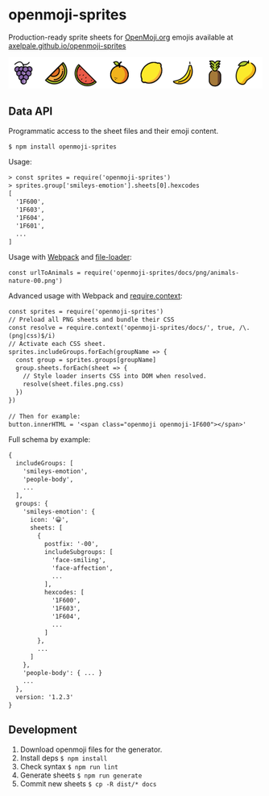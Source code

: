 # openmoji-sprites

Production-ready sprite sheets for [OpenMoji.org](https://openmoji.org/) emojis available at [axelpale.github.io/openmoji-sprites](https://axelpale.github.io/openmoji-sprites)

![Fruits](docs/fruits-sample.png)

## Data API

Programmatic access to the sheet files and their emoji content.

    $ npm install openmoji-sprites

Usage:

    > const sprites = require('openmoji-sprites')
    > sprites.group['smileys-emotion'].sheets[0].hexcodes
    [
      '1F600',
      '1F603',
      '1F604',
      '1F601',
      ...
    ]

Usage with [Webpack](https://webpack.js.org/) and [file-loader](https://webpack.js.org/loaders/file-loader/):

    const urlToAnimals = require('openmoji-sprites/docs/png/animals-nature-00.png')

Advanced usage with Webpack and [require.context](https://webpack.js.org/guides/dependency-management/#requirecontext):

    const sprites = require('openmoji-sprites')
    // Preload all PNG sheets and bundle their CSS
    const resolve = require.context('openmoji-sprites/docs/', true, /\.(png|css)$/i)
    // Activate each CSS sheet.
    sprites.includeGroups.forEach(groupName => {
      const group = sprites.groups[groupName]
      group.sheets.forEach(sheet => {
        // Style loader inserts CSS into DOM when resolved.
        resolve(sheet.files.png.css)
      })
    })

    // Then for example:
    button.innerHTML = '<span class="openmoji openmoji-1F600"></span>'

Full schema by example:

    {
      includeGroups: [
        'smileys-emotion',
        'people-body',
        ...
      ],
      groups: {
        'smileys-emotion': {
          icon: '😀',
          sheets: [
            {
              postfix: '-00',
              includeSubgroups: [
                'face-smiling',
                'face-affection',
                ...
              ],
              hexcodes: [
                '1F600',
                '1F603',
                '1F604',
                ...
              ]
            },
            ...
          ]
        },
        'people-body': { ... }
        ...
      },
      version: '1.2.3'
    }

## Development

1. Download openmoji files for the generator.
1. Install deps `$ npm install`
1. Check syntax `$ npm run lint`
1. Generate sheets `$ npm run generate`
1. Commit new sheets `$ cp -R dist/* docs`
